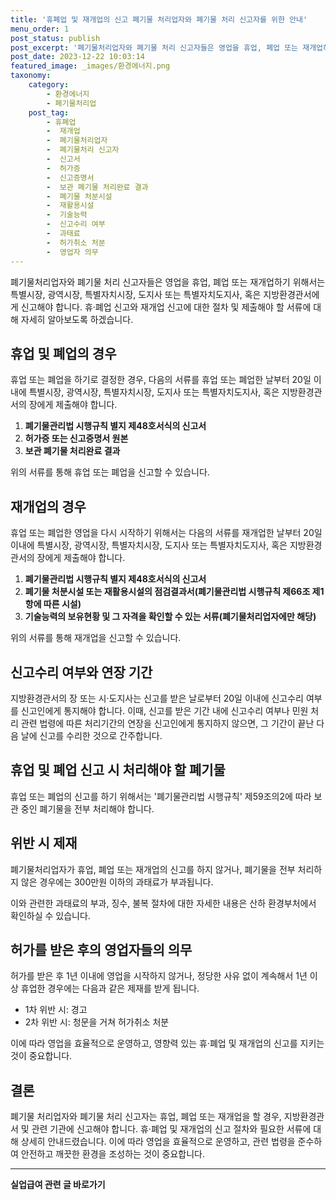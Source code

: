 ```yaml
---
title: '휴폐업 및 재개업의 신고 폐기물 처리업자와 폐기물 처리 신고자를 위한 안내'
menu_order: 1
post_status: publish
post_excerpt: '폐기물처리업자와 폐기물 처리 신고자들은 영업을 휴업, 폐업 또는 재개업하기 위해서는 특별시장, 광역시장, 특별자치시장, 도지사 또는 특별자치도지사, 혹은 지방환경관서에게 신고해야 합니다. 휴 폐업 신고와 재개업 신고에 대한 절차 및 제출해야 할 서류에 대해 자세히 알아보도록 하겠습니다.'
post_date: 2023-12-22 10:03:14
featured_image: _images/환경에너지.png
taxonomy:
    category:
        - 환경에너지
        - 폐기물처리업
    post_tag:
        - 휴폐업
        -  재개업
        -  폐기물처리업자
        -  폐기물처리 신고자
        -  신고서
        -  허가증
        -  신고증명서
        -  보관 폐기물 처리완료 결과
        -  폐기물 처분시설
        -  재활용시설
        -  기술능력
        -  신고수리 여부
        -  과태료
        -  허가취소 처분
        -  영업자 의무
---
```



폐기물처리업자와 폐기물 처리 신고자들은 영업을 휴업, 폐업 또는 재개업하기 위해서는 특별시장, 광역시장, 특별자치시장, 도지사 또는 특별자치도지사, 혹은 지방환경관서에게 신고해야 합니다. 휴·폐업 신고와 재개업 신고에 대한 절차 및 제출해야 할 서류에 대해 자세히 알아보도록 하겠습니다.

## 휴업 및 폐업의 경우

휴업 또는 폐업을 하기로 결정한 경우, 다음의 서류를 휴업 또는 폐업한 날부터 20일 이내에 특별시장, 광역시장, 특별자치시장, 도지사 또는 특별자치도지사, 혹은 지방환경관서의 장에게 제출해야 합니다.

1. **폐기물관리법 시행규칙 별지 제48호서식의 신고서**
2. **허가증 또는 신고증명서 원본**
3. **보관 폐기물 처리완료 결과**

위의 서류를 통해 휴업 또는 폐업을 신고할 수 있습니다.

## 재개업의 경우

휴업 또는 폐업한 영업을 다시 시작하기 위해서는 다음의 서류를 재개업한 날부터 20일 이내에 특별시장, 광역시장, 특별자치시장, 도지사 또는 특별자치도지사, 혹은 지방환경관서의 장에게 제출해야 합니다.

1. **폐기물관리법 시행규칙 별지 제48호서식의 신고서**
2. **폐기물 처분시설 또는 재활용시설의 점검결과서(폐기물관리법 시행규칙 제66조 제1항에 따른 시설)**
3. **기술능력의 보유현황 및 그 자격을 확인할 수 있는 서류(폐기물처리업자에만 해당)**

위의 서류를 통해 재개업을 신고할 수 있습니다.

## 신고수리 여부와 연장 기간

지방환경관서의 장 또는 시·도지사는 신고를 받은 날로부터 20일 이내에 신고수리 여부를 신고인에게 통지해야 합니다. 이때, 신고를 받은 기간 내에 신고수리 여부나 민원 처리 관련 법령에 따른 처리기간의 연장을 신고인에게 통지하지 않으면, 그 기간이 끝난 다음 날에 신고를 수리한 것으로 간주합니다.

## 휴업 및 폐업 신고 시 처리해야 할 폐기물

휴업 또는 폐업의 신고를 하기 위해서는 '폐기물관리법 시행규칙' 제59조의2에 따라 보관 중인 폐기물을 전부 처리해야 합니다.

## 위반 시 제재

폐기물처리업자가 휴업, 폐업 또는 재개업의 신고를 하지 않거나, 폐기물을 전부 처리하지 않은 경우에는 300만원 이하의 과태료가 부과됩니다.

이와 관련한 과태료의 부과, 징수, 불복 절차에 대한 자세한 내용은 산하 환경부처에서 확인하실 수 있습니다.

## 허가를 받은 후의 영업자들의 의무

허가를 받은 후 1년 이내에 영업을 시작하지 않거나, 정당한 사유 없이 계속해서 1년 이상 휴업한 경우에는 다음과 같은 제재를 받게 됩니다.

- 1차 위반 시: 경고
- 2차 위반 시: 청문을 거쳐 허가취소 처분

이에 따라 영업을 효율적으로 운영하고, 영향력 있는 휴·폐업 및 재개업의 신고를 지키는 것이 중요합니다.

## 결론

폐기물 처리업자와 폐기물 처리 신고자는 휴업, 폐업 또는 재개업을 할 경우, 지방환경관서 및 관련 기관에 신고해야 합니다. 휴·폐업 및 재개업의 신고 절차와 필요한 서류에 대해 상세히 안내드렸습니다. 이에 따라 영업을 효율적으로 운영하고, 관련 법령을 준수하여 안전하고 깨끗한 환경을 조성하는 것이 중요합니다.
<!-- wp:separator -->
<hr class="wp-block-separator has-alpha-channel-opacity"/>
<!-- /wp:separator -->

<!-- wp:group {"backgroundColor":"base","layout":{"type":"constrained"}} -->
<div class="wp-block-group has-base-background-color has-background"><!-- wp:paragraph {"align":"center","fontSize":"medium"} -->
<p class="has-text-align-center has-large-font-size"><strong>실업급여 관련 글 바로가기</strong></p>
<!-- /wp:paragraph -->


<!-- wp:latest-posts
{"categories":[{"id":10977,"count":19,"description":"","link":"https://uknowlaw.com/category/%ec%8b%a4%ec%97%85%ea%b8%89%ec%97%ac/","name":"실업급여","slug":"실업급여","taxonomy":"category","parent":0,"meta":[],"_links":{"self":[{"href":"https://uknowlaw.com/wp-json/wp/v2/categories/10977"}],"collection":[{"href":"https://uknowlaw.com/wp-json/wp/v2/categories"}],"about":[{"href":"https://uknowlaw.com/wp-json/wp/v2/taxonomies/category"}],"wp:post_type":[{"href":"https://uknowlaw.com/wp-json/wp/v2/posts?categories=10977"}],"curies":[{"name":"wp","href":"https://api.w.org/{rel}","templated":true}]}}],"postsToShow":100,"excerptLength":28,"postLayout":"grid","columns":2,"featuredImageAlign":"left","featuredImageSizeSlug":"large","fontSize":"small"} /--></div>
<!-- /wp:group -->
